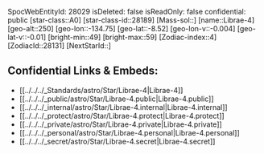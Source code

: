 ﻿---
location: [-8.52,134.75,250]
type: Star
tags:
- astro/Star

---
SpocWebEntityId: 28029
isDeleted: false
isReadOnly: false
confidential: public
[star-class::A0]
[star-class-id::28189]
[Mass-sol::]
[name::Librae-4]
[geo-alt::250]
[geo-lon::-134.75]
[geo-lat::-8.52]
[geo-lon-v::-0.004]
[geo-lat-v::-0.01]
[bright-min::49]
[bright-max::59]
[Zodiac-index::4]
[ZodiacId::28131]
[NextStarId::]



## Confidential Links & Embeds: 
- [[../../../_Standards/astro/Star/Librae-4|Librae-4]] 
- [[../../../_public/astro/Star/Librae-4.public|Librae-4.public]] 
- [[../../../_internal/astro/Star/Librae-4.internal|Librae-4.internal]] 
- [[../../../_protect/astro/Star/Librae-4.protect|Librae-4.protect]] 
- [[../../../_private/astro/Star/Librae-4.private|Librae-4.private]] 
- [[../../../_personal/astro/Star/Librae-4.personal|Librae-4.personal]] 
- [[../../../_secret/astro/Star/Librae-4.secret|Librae-4.secret]] 
